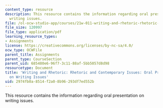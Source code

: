 ```yaml
---
content_type: resource
description: This resource contains the information regarding oral presentation on
  writing issues.
file: /ol-ocw-studio-app/courses/21w-011-writing-and-rhetoric-rhetoric-and-contemporary-issues-fall-2015/2974fb0a8514f2a08b96293df7ed552b_MIT21W_011F15_oral.pdf
file_size: 120997
file_type: application/pdf
learning_resource_types:
- Assignments
license: https://creativecommons.org/licenses/by-nc-sa/4.0/
ocw_type: OCWFile
parent_title: Assignments
parent_type: CourseSection
parent_uid: 685480e6-96f7-3c11-88af-5bb5057d8d98
resourcetype: Document
title: 'Writing and Rhetoric: Rhetoric and Contemporary Issues: Oral Presentation
  on Writing Issues'
uid: 2974fb0a-8514-f2a0-8b96-293df7ed552b
---
```

This resource contains the information regarding oral presentation on writing issues.